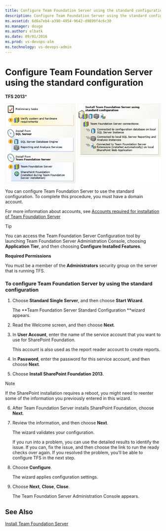 ```yaml
---
title: Configure Team Foundation Server using the standard configuration
description: Configure Team Foundation Server using the standard configuration
ms.assetid: 6d6a7eb4-a390-4954-9642-d9899f4c6c30
ms.manager: douge
ms.author: elbatk
ms.date: 09/01/2016
ms.prod: vs-devops-alm
ms.technology: vs-devops-admin
---
```


# Configure Team Foundation Server using the standard configuration

**TFS 2013***

![Standard configuration on single server](../_img/std-config-intro.png)

You can configure Team Foundation Server to use the standard configuration. To complete this procedure, you must have a domain account. 

For more information about accounts, see [Accounts required for installation of Team Foundation Server](../../../accounts/requirements.md#accounts)

> [!TIP]
> You can access the Team Foundation Server Configuration tool by launching Team Foundation Server Administration Console, choosing **Application Tier**, and then choosing **Configure Installed Features**.

**Required Permissions**

You must be a member of the **Administrators** security group on the server that is running TFS. 

### To configure Team Foundation Server by using the standard configuration

1.  Choose **Standard Single Server**, and then choose **Start Wizard**.

    The **Team Foundation Server Standard Configuration **wizard appears.

2.  Read the Welcome screen, and then choose **Next**.

3.  In **User Account**, enter the name of the service account that you want to use for SharePoint Foundation.

    This account is also used as the report reader account to create reports.

4.  In **Password**, enter the password for this service account, and then choose **Next**.

5.  Choose **Install SharePoint Foundation 2013**.

> [!NOTE]
> If the SharePoint installation requires a reboot, you might need to reenter some of the information you previously entered in this wizard.

6.  After Team Foundation Server installs SharePoint Foundation, choose **Next**.

7.  Review the information, and then choose **Next**.

    The wizard validates your configuration.

    If you run into a problem, you can use the detailed results to identify the issue. If you can, fix the issue, and then choose the link to run the ready checks over again. If you resolved the problem, you’ll be able to configure TFS in the next step.

8.  Choose **Configure**.

    The wizard applies configuration settings.

9.  Choose **Next**, **Close**, **Close**.

    The Team Foundation Server Administration Console appears.

## See Also

[Install Team Foundation Server](../get-started.md) 
